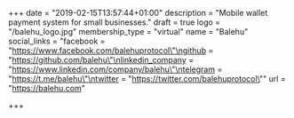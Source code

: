 +++
date = "2019-02-15T13:57:44+01:00"
description = "Mobile wallet payment system for small businesses."
draft = true
logo = "/balehu_logo.jpg"
membership_type = "virtual"
name = "Balehu"
social_links = "facebook = \"https://www.facebook.com/balehuprotocol\"\ngithub = \"https://github.com/balehu\"\nlinkedin_company = \"https://www.linkedin.com/company/balehu\"\ntelegram = \"https://t.me/balehu\"\ntwitter = \"https://twitter.com/balehuprotocol\""
url = "https://balehu.com"

+++
